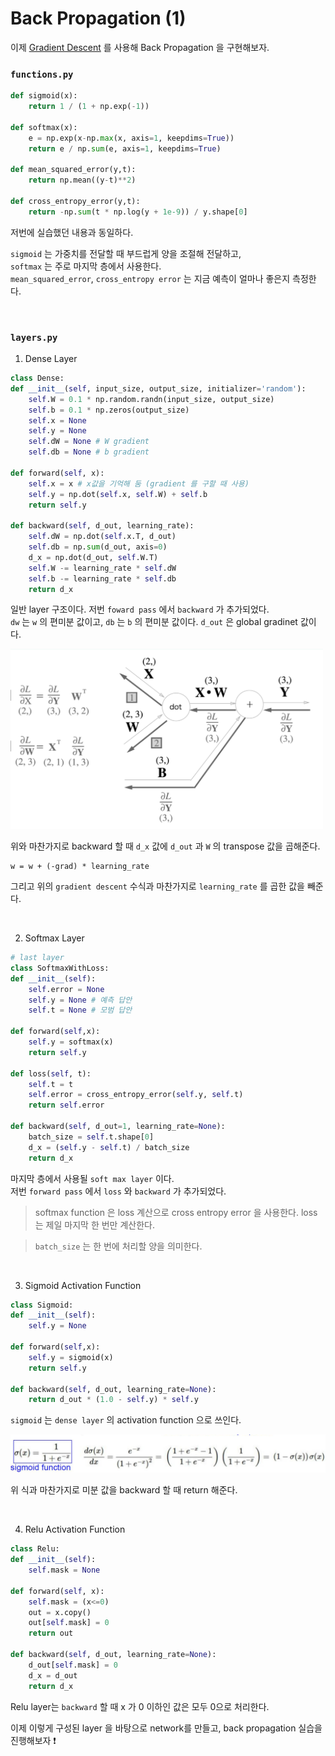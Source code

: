 # Back Propagation (1)

이제 [Gradient Descent](https://github.com/ChoiEunji0114/TIL/blob/master/DeepLearning/06_Gradient_Descent.md) 를 사용해 Back Propagation 을 구현해보자.

###  `functions.py`

```python
def sigmoid(x):
    return 1 / (1 + np.exp(-1))

def softmax(x):
    e = np.exp(x-np.max(x, axis=1, keepdims=True))
    return e / np.sum(e, axis=1, keepdims=True)

def mean_squared_error(y,t):
    return np.mean((y-t)**2)

def cross_entropy_error(y,t):
    return -np.sum(t * np.log(y + 1e-9)) / y.shape[0]
```
저번에 실습했던 내용과 동일하다.   

`sigmoid` 는 가중치를 전달할 때 부드럽게 양을 조절해 전달하고,   
`softmax` 는 주로 마지막 층에서 사용한다.    
`mean_squared_error`, `cross_entropy error` 는 지금 예측이 얼마나 좋은지 측정한다.   

<br/>

### `layers.py`

1. Dense Layer

```python
class Dense:
def __init__(self, input_size, output_size, initializer='random'):
    self.W = 0.1 * np.random.randn(input_size, output_size)
    self.b = 0.1 * np.zeros(output_size)
    self.x = None
    self.y = None
    self.dW = None # W gradient
    self.db = None # b gradient

def forward(self, x):
    self.x = x # x값을 기억해 둠 (gradient 를 구할 때 사용)
    self.y = np.dot(self.x, self.W) + self.b
    return self.y

def backward(self, d_out, learning_rate):
    self.dW = np.dot(self.x.T, d_out)
    self.db = np.sum(d_out, axis=0)
    d_x = np.dot(d_out, self.W.T)
    self.W -= learning_rate * self.dW
    self.b -= learning_rate * self.db
    return d_x
```

일반 layer 구조이다. 저번 `foward pass` 에서 `backward` 가 추가되었다.   
`dw` 는 `w` 의 편미분 값이고, `db` 는 `b` 의 편미분 값이다. `d_out` 은 global gradinet 값이다.

<img src="./screenshot/06_grad6.png" width="500">

위와 마찬가지로 backward 할 때 `d_x` 값에 `d_out` 과 `W` 의 transpose 값을 곱해준다.

```
w = w + (-grad) * learning_rate
```
그리고 위의 `gradient descent` 수식과 마찬가지로 `learning_rate` 를 곱한 값을 빼준다.


<br/>

2. Softmax Layer

```python
# last layer
class SoftmaxWithLoss:
def __init__(self):
    self.error = None
    self.y = None # 예측 답안
    self.t = None # 모범 답안

def forward(self,x):
    self.y = softmax(x)
    return self.y

def loss(self, t):
    self.t = t
    self.error = cross_entropy_error(self.y, self.t)
    return self.error

def backward(self, d_out=1, learning_rate=None): 
    batch_size = self.t.shape[0]
    d_x = (self.y - self.t) / batch_size
    return d_x
```

마지막 층에서 사용될 `soft max layer` 이다.   
저번 `forward pass` 에서 `loss` 와 `backward` 가 추가되었다.   

> softmax function 은 loss 계산으로 cross entropy error 을 사용한다. loss 는 제일 마지막 한 번만 계산한다.

> `batch_size` 는 한 번에 처리할 양을 의미한다.

<br/>

3. Sigmoid Activation Function

```python
class Sigmoid:
def __init__(self):
    self.y = None
    
def forward(self,x):
    self.y = sigmoid(x)
    return self.y

def backward(self, d_out, learning_rate=None):
    return d_out * (1.0 - self.y) * self.y
```
`sigmoid` 는 `dense layer` 의 activation function 으로 쓰인다.

<img src="./screenshot/07_back1.png" width="600">

위 식과 마찬가지로 미분 값을 backward 할 때 return 해준다.

<br/>

4. Relu Activation Function

```python
class Relu:
def __init__(self):
    self.mask = None

def forward(self, x):
    self.mask = (x<=0)
    out = x.copy()
    out[self.mask] = 0
    return out

def backward(self, d_out, learning_rate=None):
    d_out[self.mask] = 0
    d_x = d_out
    return d_x
```
Relu layer는 `backward` 할 때 x 가 0 이하인 값은 모두 0으로 처리한다. 

이제 이렇게 구성된 layer 을 바탕으로 network를 만들고, back propagation 실습을 진행해보자 ❗️
